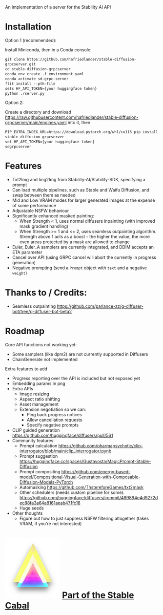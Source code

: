 An implementation of a server for the Stability AI API

# Installation

Option 1 (recommended):

Install Miniconda, then in a Conda console:

```
git clone https://github.com/hafriedlander/stable-diffusion-grpcserver.git
cd stable-diffusion-grpcserver
conda env create -f environment.yaml
conda activate sd-grpc-server
flit install --pth-file
sets HF_API_TOKEN={your huggingface token}
python ./server.py
```

Option 2:

Create a directory and download https://raw.githubusercontent.com/hafriedlander/stable-diffusion-grpcserver/main/engines.yaml into it, then

```
PIP_EXTRA_INDEX_URL=https://download.pytorch.org/whl/cu116 pip install stable-diffusion-grpcserver
set HF_API_TOKEN={your huggingface token} 
sdgrpcserver
```

# Features

- Txt2Img and Img2Img from Stability-AI/Stability-SDK, specifying a prompt
- Can load multiple pipelines, such as Stable and Waifu Diffusion, and swap between them as needed
- Mid and Low VRAM modes for larger generated images at the expense of some performance
- Adjustable NSFW behaviour
- Significantly enhanced masked painting:
  - When Strength < 1, uses normal diffusers inpainting (with improved mask gradient handling)
  - When Strength >= 1 and <= 2, uses seamless outpainting algorithm. 
    Strength above 1 acts as a boost - the higher the value, the more even areas protected by a mask are allowed to change
- Euler, Euler_A samplers are currently integrated, and DDIM accepts an ETA parameter
- Cancel over API (using GRPC cancel will abort the currently in progress generation)
- Negative prompting (send a `Prompt` object with `text` and a negative `weight`)


# Thanks to / Credits:

- Seamless outpainting https://github.com/parlance-zz/g-diffuser-bot/tree/g-diffuser-bot-beta2

# Roadmap

Core API functions not working yet:

- Some samplers (like dpm2) are not currently supported in Diffusers
- ChainGenerate not implemented

Extra features to add

- Progress reporting over the API is included but not exposed yet
- Embedding params in png
- Extra APIs
  - Image resizing
  - Aspect ratio shifting
  - Asset management
  - Extension negotiation so we can:
    - Ping back progress notices
    - Allow cancellation requests
    - Specify negative prompts
- CLIP guided generation https://github.com/huggingface/diffusers/pull/561
- Community features: 
  - Prompt calculation https://github.com/pharmapsychotic/clip-interrogator/blob/main/clip_interrogator.ipynb
  - Prompt suggestion https://huggingface.co/spaces/Gustavosta/MagicPrompt-Stable-Diffusion
  - Prompt compositing https://github.com/energy-based-model/Compositional-Visual-Generation-with-Composable-Diffusion-Models-PyTorch
  - Automasking https://github.com/ThstereforeGames/txt2mask
  - Other schedulers (needs custom pipeline for some). https://github.com/huggingface/diffusers/commit/489894e4d9272dec88fa3a64a8161aeab471fc18
  - Huge seeds
- Other thoughts
  - Figure out how to just suppress NSFW filtering altogether (takes VRAM, if you're not interested)

# ![Stable Cabal Logo](stablecabal.png) [Part of the Stable Cabal](https://www.stablecabal.org/)